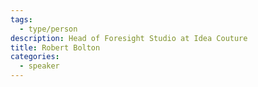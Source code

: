 ```yaml
---
tags:
  - type/person
description: Head of Foresight Studio at Idea Couture
title: Robert Bolton
categories:
  - speaker
---
```

